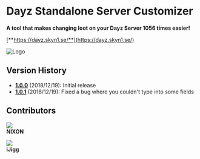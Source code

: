 # Dayz Standalone Server Customizer

**A tool that makes changing loot on your Dayz Server 1056 times easier!**

[**https://dayz.skyn1.se/**](https://dayz.skyn1.se/)


![Logo](https://i.redd.it/xy5be0g1i2521.png)

## Version History

- [**1.0.0**](https://dayz.skyn1.se/) (2018/12/19): Initial release
- [**1.0.1**](https://dayz.skyn1.se/) (2018/12/19): Fixed a bug where you couldn't type into some fields

## Contributors

<a href="https://github.com/niklashenrixon" target="_blank"><img src="https://avatars0.githubusercontent.com/u/5651193?s=90&v=4"></a>  
**NIXON**

<a href="https://github.com/iJigg" target="_blank"><img src="https://avatars3.githubusercontent.com/u/3774771?s=90&v=4"></a>  
**iJigg**
